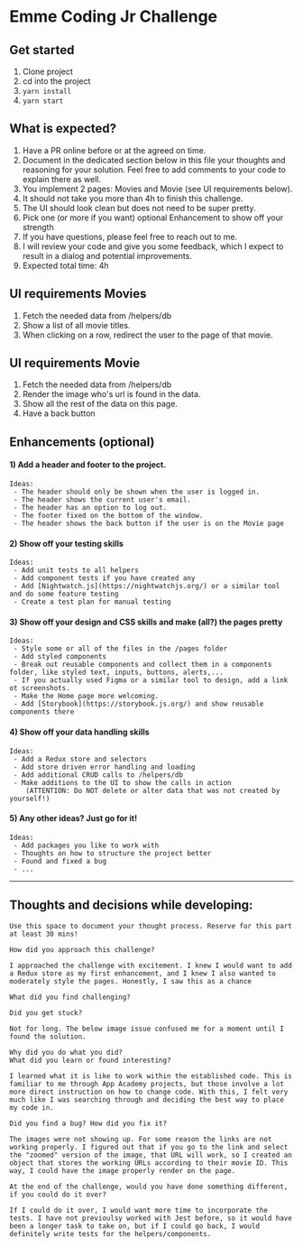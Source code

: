 # Emme Coding Jr Challenge

## Get started
1. Clone project
2. cd into the project
3. `yarn install`
4. `yarn start`

## What is expected?
1. Have a PR online before or at the agreed on time.
2. Document in the dedicated section below in this file your thoughts and reasoning for your solution. Feel free to add comments to your code to explain there as well.
3. You implement 2 pages: Movies and Movie (see UI requirements below).
4. It should not take you more than 4h to finish this challenge.
5. The UI should look clean but does not need to be super pretty.
6. Pick one (or more if you want) optional Enhancement to show off your strength
7. If you have questions, please feel free to reach out to me.
8. I will review your code and give you some feedback, which I expect to result in a dialog and potential improvements.
9. Expected total time: 4h

## UI requirements Movies
1. Fetch the needed data from /helpers/db
2. Show a list of all movie titles.
3. When clicking on a row, redirect the user to the page of that movie.

## UI requirements Movie
1. Fetch the needed data from /helpers/db
2. Render the image who's url is found in the data.
3. Show all the rest of the data on this page.
4. Have a back button

## Enhancements (optional)

#### 1) Add a header and footer to the project.
    Ideas:
     - The header should only be shown when the user is logged in.
     - The header shows the current user's email.
     - The header has an option to log out.
     - The footer fixed on the bottom of the window.
     - The header shows the back button if the user is on the Movie page

#### 2) Show off your testing skills
    Ideas:
     - Add unit tests to all helpers
     - Add component tests if you have created any
     - Add [Nightwatch.js](https://nightwatchjs.org/) or a similar tool and do some feature testing
     - Create a test plan for manual testing

#### 3) Show off your design and CSS skills and make (all?) the pages pretty
    Ideas:
     - Style some or all of the files in the /pages folder
     - Add styled components
     - Break out reusable components and collect them in a components folder, like styled text, inputs, buttons, alerts,...
     - If you actually used Figma or a similar tool to design, add a link ot screenshots.
     - Make the Home page more welcoming.
     - Add [Storybook](https://storybook.js.org/) and show reusable components there

#### 4) Show off your data handling skills
    Ideas:
     - Add a Redux store and selectors
     - Add store driven error handling and loading
     - Add additional CRUD calls to /helpers/db
     - Make additions to the UI to show the calls in action
        (ATTENTION: Do NOT delete or alter data that was not created by yourself!)

#### 5) Any other ideas? Just go for it!
    Ideas:
     - Add packages you like to work with
     - Thoughts on how to structure the project better
     - Found and fixed a bug
     - ...


----------

## Thoughts and decisions while developing:

    Use this space to document your thought process. Reserve for this part at least 30 mins!

    How did you approach this challenge?

    I approached the challenge with excitement. I knew I would want to add a Redux store as my first enhancement, and I knew I also wanted to moderately style the pages. Honestly, I saw this as a chance

    What did you find challenging?

    Did you get stuck?

    Not for long. The below image issue confused me for a moment until I found the solution.

    Why did you do what you did?
    What did you learn or found interesting?

    I learned what it is like to work within the established code. This is familiar to me through App Academy projects, but those involve a lot more direct instruction on how to change code. With this, I felt very much like I was searching through and deciding the best way to place my code in.

    Did you find a bug? How did you fix it?

    The images were not showing up. For some reason the links are not working properly. I figured out that if you go to the link and select the "zoomed" version of the image, that URL will work, so I created an object that stores the working URLs according to their movie ID. This way, I could have the image properly render on the page.

    At the end of the challenge, would you have done something different, if you could do it over?

    If I could do it over, I would want more time to incorporate the tests. I have not previoulsy worked with Jest before, so it would have been a longer task to take on, but if I could go back, I would definitely write tests for the helpers/components.
